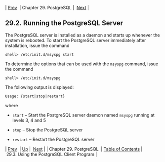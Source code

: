 | [Prev](postgresql)  | Chapter 29. PostgreSQL |  [Next](postgresql.client) |

## 29.2. Running the PostgreSQL Server

<a class="indexterm" name="idp3925776"></a>

The PostgreSQL server is installed as a daemon and starts up whenever the system is rebooted. To start the PostgreSQL server immediately after installation, issue the command

`shell> /etc/init.d/msyspg start`

To determine the options that can be used with the `msyspg` command, issue the command

`shell> /etc/init.d/msyspg`

The following output is displayed:

`Usage: {start|stop|restart}`

where

*   `start` – Start the PostgreSQL server daemon named `msyspg` running at levels 3, 4 and 5

*   `stop` – Stop the PostgreSQL server

*   `restart` – Restart the PostgreSQL server

| [Prev](postgresql)  | [Up](postgresql) |  [Next](postgresql.client) |
| Chapter 29. PostgreSQL  | [Table of Contents](index) |  29.3. Using the PostgreSQL Client Program |

